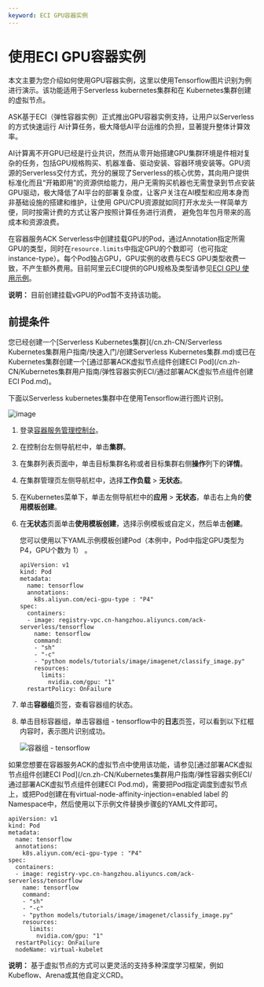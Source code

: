 ```yaml
---
keyword: ECI GPU容器实例
---
```


# 使用ECI GPU容器实例

本文主要为您介绍如何使用GPU容器实例，这里以使用Tensorflow图片识别为例进行演示。该功能适用于Serverless kubernetes集群和在 Kubernetes集群创建的虚拟节点。

ASK基于ECI（弹性容器实例）正式推出GPU容器实例支持，让用户以Serverless的方式快速运行 AI计算任务，极大降低AI平台运维的负担，显著提升整体计算效率。

AI计算离不开GPU已经是行业共识，然而从零开始搭建GPU集群环境是件相对复杂的任务，包括GPU规格购买、机器准备、驱动安装、容器环境安装等。GPU资源的Serverless交付方式，充分的展现了Serverless的核心优势，其向用户提供标准化而且“开箱即用”的资源供给能力，用户无需购买机器也无需登录到节点安装GPU驱动，极大降低了AI平台的部署复杂度，让客户关注在AI模型和应用本身而非基础设施的搭建和维护，让使用 GPU/CPU资源就如同打开水龙头一样简单方便，同时按需计费的方式让客户按照计算任务进行消费， 避免包年包月带来的高成本和资源浪费。

在容器服务ACK Serverless中创建挂载GPU的Pod，通过Annotation指定所需GPU的类型，同时在`resource.limits`中指定GPU的个数即可（也可指定instance-type）。每个Pod独占GPU，GPU实例的收费与ECS GPU类型收费一致，不产生额外费用。目前阿里云ECI提供的GPU规格及类型请参见[ECI GPU 使用示例](https://help.aliyun.com/document_detail/114581.html)。

**说明：** 目前创建挂载vGPU的Pod暂不支持该功能。

## 前提条件

您已经创建一个[Serverless Kubernetes集群](/cn.zh-CN/Serverless Kubernetes集群用户指南/快速入门/创建Serverless Kubernetes集群.md)或已在Kubernetes集群创建一个[通过部署ACK虚拟节点组件创建ECI Pod](/cn.zh-CN/Kubernetes集群用户指南/弹性容器实例ECI/通过部署ACK虚拟节点组件创建ECI Pod.md)。

下面以Serverless kubernetes集群中在使用Tensorflow进行图片识别。

![image](https://static-aliyun-doc.oss-accelerate.aliyuncs.com/assets/img/zh-CN/3748649951/p47460.png)

1.  登录[容器服务管理控制台](https://cs.console.aliyun.com)。

2.  在控制台左侧导航栏中，单击**集群**。

3.  在集群列表页面中，单击目标集群名称或者目标集群右侧**操作**列下的**详情**。

4.  在集群管理页左侧导航栏中，选择**工作负载** \> **无状态**。

5.  在Kubernetes菜单下，单击左侧导航栏中的**应用** \> **无状态**，单击右上角的**使用模板创建**。

6.  在**无状态**页面单击**使用模板创建**，选择示例模板或自定义，然后单击**创建**。

    您可以使用以下YAML示例模板创建Pod（本例中，Pod中指定GPU类型为 P4，GPU个数为 1） 。

    ```
    apiVersion: v1
    kind: Pod
    metadata:
      name: tensorflow
      annotations:
        k8s.aliyun.com/eci-gpu-type : "P4"
    spec:
      containers:
      - image: registry-vpc.cn-hangzhou.aliyuncs.com/ack-serverless/tensorflow
        name: tensorflow
        command:
        - "sh"
        - "-c"
        - "python models/tutorials/image/imagenet/classify_image.py"
        resources:
          limits:
            nvidia.com/gpu: "1"
      restartPolicy: OnFailure
    ```

7.  单击**容器组**页签，查看容器组的状态。

8.  单击目标容器组，单击容器组 - tensorflow中的**日志**页签，可以看到以下红框内容时，表示图片识别成功。

    ![容器组 - tensorflow](https://static-aliyun-doc.oss-accelerate.aliyuncs.com/assets/img/zh-CN/3748649951/p47463.png)


如果您想要在容器服务ACK的虚拟节点中使用该功能，请参见[通过部署ACK虚拟节点组件创建ECI Pod](/cn.zh-CN/Kubernetes集群用户指南/弹性容器实例ECI/通过部署ACK虚拟节点组件创建ECI Pod.md)，需要把Pod指定调度到虚拟节点上，或把Pod创建在有virtual-node-affinity-injection=enabled label 的Namespace中，然后使用以下示例文件替换步骤[6](#step_a0i_3au_ds9)的YAML文件即可。

```
apiVersion: v1
kind: Pod
metadata:
  name: tensorflow
  annotations:
    k8s.aliyun.com/eci-gpu-type : "P4"
spec:
  containers:
  - image: registry-vpc.cn-hangzhou.aliyuncs.com/ack-serverless/tensorflow
    name: tensorflow
    command:
    - "sh"
    - "-c"
    - "python models/tutorials/image/imagenet/classify_image.py"
    resources:
      limits:
        nvidia.com/gpu: "1"
  restartPolicy: OnFailure
  nodeName: virtual-kubelet
```

**说明：** 基于虚拟节点的方式可以更灵活的支持多种深度学习框架，例如Kubeflow、Arena或其他自定义CRD。

